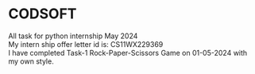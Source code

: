  # CODSOFT
All task for python internship May 2024 <br>
My intern ship offer letter id is: CS11WX229369 <br>
I have completed Task-1 Rock-Paper-Scissors Game on 01-05-2024 with my own style. <br>

